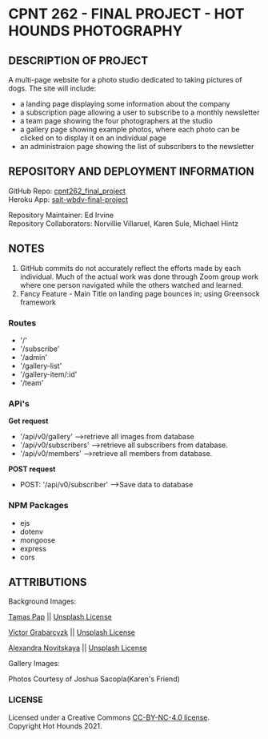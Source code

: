 # CPNT 262 - FINAL PROJECT - HOT HOUNDS PHOTOGRAPHY

##  DESCRIPTION OF PROJECT 

A multi-page website for a photo studio dedicated to taking pictures of dogs.  The site will include:  
  -  a landing page displaying some information about the company  
  -  a subscription page allowing a user to subscribe to a monthly newsletter
  -  a team page showing the four photographers at the studio  
  -  a gallery page showing example photos, where each photo can be clicked on to display it on an individual page 
  -  an administraion page showing the list of subscribers to the newsletter  

##  REPOSITORY AND DEPLOYMENT INFORMATION  

GitHub Repo:  [cpnt262_final_project](https://github.com/edirvine333/cpnt262_final_project)  
Heroku App:  [sait-wbdv-final-project](https://sait-wbdv-final-project.herokuapp.com/)  

Repository Maintainer:  Ed Irvine  
Repository Collaborators:  Norvillie Villaruel, Karen Sule, Michael Hintz  

## NOTES  

1.  GitHub commits do not accurately reflect the efforts made by each individual.  Much of the actual work was done through Zoom group work where one person navigated while the others watched and learned.  
2.  Fancy Feature - Main Title on landing page bounces in; using Greensock framework

### Routes  
- '/'  
- '/subscribe'  
- '/admin'  
- '/gallery-list'  
- '/gallery-item/:id'  
- '/team' 

### APi's
**Get request**
- '/api/v0/gallery' -->retrieve all images from database
- '/api/v0/subscribers'  -->retrieve all subscribers from database.
- '/api/v0/members' -->retrieve all members from database.

**POST request**
- POST: '/api/v0/subscriber'  -->Save data to database

### NPM Packages  
- ejs    
- dotenv    
- mongoose    
- express 
- cors   


## ATTRIBUTIONS

Background Images:

[Tamas Pap]( https://unsplash.com/photos/RSZsLKXrWjA) || [Unsplash License](https://unsplash.com/license)

[Victor Grabarcyzk](https://unsplash.com/photos/N04FIfHhv_k) || [Unsplash License](https://unsplash.com/license)

[Alexandra Novitskaya](https://unsplash.com/photos/3FCNwDf4P0w) || [Unsplash License](https://unsplash.com/license)

Gallery Images: 

Photos Courtesy of Joshua Sacopla(Karen's Friend)

### LICENSE  
Licensed under a Creative Commons [CC-BY-NC-4.0 license](https://creativecommons.org/licenses/by-nc/4.0/).  
Copyright Hot Hounds 2021.


